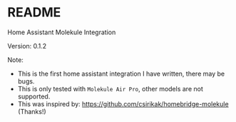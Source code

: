 # README

Home Assistant Molekule Integration

Version: 0.1.2

Note:

* This is the first home assistant integration I have written, there may be bugs.
* This is only tested with `Molekule Air Pro`, other models are not supported.
* This was inspired by: https://github.com/csirikak/homebridge-molekule  (Thanks!)
